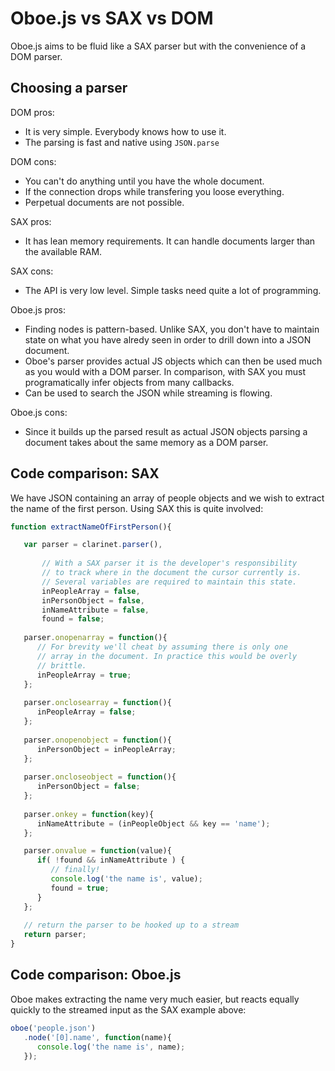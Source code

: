 Oboe.js vs SAX vs DOM
=====================

Oboe.js aims to be fluid like a SAX parser but with the convenience of a DOM parser.
 
Choosing a parser
-----------------

DOM pros:

* It is very simple. Everybody knows how to use it.
* The parsing is fast and native using `JSON.parse`

DOM cons:

* You can't do anything until you have the whole document.
* If the connection drops while transfering you loose everything.
* Perpetual documents are not possible.
 
SAX pros:

* It has lean memory requirements. It can handle documents larger than the available RAM.

SAX cons:

* The API is very low level. Simple tasks need quite a lot of programming.

Oboe.js pros:

* Finding nodes is pattern-based. Unlike SAX, you don't have to maintain state on what you have alredy seen
in order to drill down into a JSON document.
* Oboe's parser provides actual JS objects which can then be used much as you would with a DOM parser. In
comparison, with SAX you must programatically infer objects from many callbacks.
* Can be used to search the JSON while streaming is flowing.
 
Oboe.js cons:

* Since it builds up the parsed result as actual JSON objects parsing a document takes about the same memory as a DOM parser.

Code comparison: SAX
--------------------

We have JSON containing an array of people objects and we wish to extract the
name of the first person. Using SAX this is quite involved:

``` js
function extractNameOfFirstPerson(){

   var parser = clarinet.parser(),
   
       // With a SAX parser it is the developer's responsibility 
       // to track where in the document the cursor currently is.
       // Several variables are required to maintain this state.        
       inPeopleArray = false,   
       inPersonObject = false,
       inNameAttribute = false,
       found = false;
   
   parser.onopenarray = function(){
      // For brevity we'll cheat by assuming there is only one
      // array in the document. In practice this would be overly
      // brittle.      
      inPeopleArray = true; 
   };
   
   parser.onclosearray = function(){
      inPeopleArray = false;
   };   
   
   parser.onopenobject = function(){
      inPersonObject = inPeopleArray; 
   };
   
   parser.oncloseobject = function(){
      inPersonObject = false;
   };   
      
   parser.onkey = function(key){
      inNameAttribute = (inPeopleObject && key == 'name');
   };

   parser.onvalue = function(value){
      if( !found && inNameAttribute ) {
         // finally!
         console.log('the name is', value); 
         found = true;
      }
   };      
   
   // return the parser to be hooked up to a stream
   return parser;   
}
```

Code comparison: Oboe.js
------------------------

Oboe makes extracting the name very much easier, but reacts equally quickly
to the streamed input as the SAX example above:

``` js
oboe('people.json')
   .node('[0].name', function(name){
      console.log('the name is', name);
   });
```






